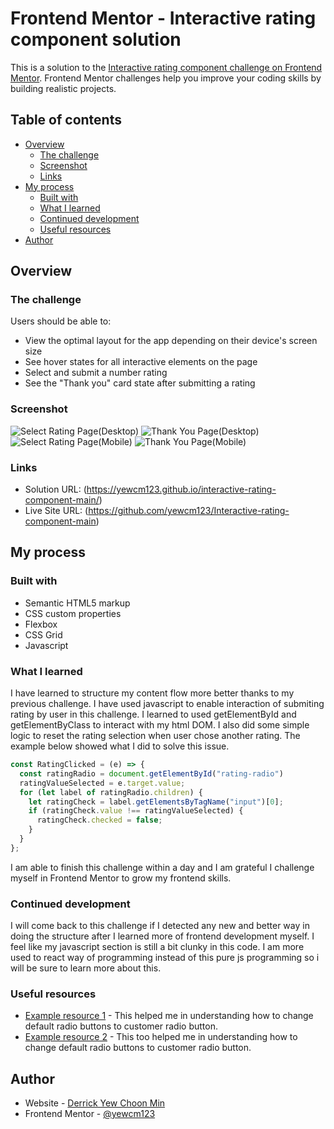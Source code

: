 # Frontend Mentor - Interactive rating component solution

This is a solution to the [Interactive rating component challenge on Frontend Mentor](https://www.frontendmentor.io/challenges/interactive-rating-component-koxpeBUmI). Frontend Mentor challenges help you improve your coding skills by building realistic projects. 

## Table of contents

- [Overview](#overview)
  - [The challenge](#the-challenge)
  - [Screenshot](#screenshot)
  - [Links](#links)
- [My process](#my-process)
  - [Built with](#built-with)
  - [What I learned](#what-i-learned)
  - [Continued development](#continued-development)
  - [Useful resources](#useful-resources)
- [Author](#author)

## Overview

### The challenge

Users should be able to:

- View the optimal layout for the app depending on their device's screen size
- See hover states for all interactive elements on the page
- Select and submit a number rating
- See the "Thank you" card state after submitting a rating

### Screenshot

![Select Rating Page(Desktop)](./public/SelectRating(Desktop).png)
![Thank You Page(Desktop)](./public/ThankYou(Desktop).png)
![Select Rating Page(Mobile)](./public/SelectRating(IphoneSE).png)
![Thank You Page(Mobile)](./public/ThankYou(iPhone%20SE).png)


### Links

- Solution URL: (https://yewcm123.github.io/interactive-rating-component-main/)
- Live Site URL: (https://github.com/yewcm123/Interactive-rating-component-main)

## My process

### Built with

- Semantic HTML5 markup
- CSS custom properties
- Flexbox
- CSS Grid
- Javascript

### What I learned

I have learned to structure my content flow more better thanks to my previous challenge. I have used javascript to enable interaction of submiting rating by user in this challenge. I learned to used getElementById and getElementByClass to interact with my html DOM. I also did some simple logic to reset the rating selection when user chose another rating. The example below showed what I did to solve this issue.

```js
const RatingClicked = (e) => {
  const ratingRadio = document.getElementById("rating-radio")
  ratingValueSelected = e.target.value;
  for (let label of ratingRadio.children) {
    let ratingCheck = label.getElementsByTagName("input")[0];
    if (ratingCheck.value !== ratingValueSelected) {
      ratingCheck.checked = false;
    }
  }
};
```

I am able to finish this challenge within a day and I am grateful I challenge myself in Frontend Mentor to grow my frontend skills. 


### Continued development

I will come back to this challenge if I detected any new and better way in doing the structure after I learned more of frontend development myself. I feel like my javascript section is still a bit clunky in this code. I am more used to react way of programming instead of this pure js programming so i will be sure to learn more about this.

### Useful resources

- [Example resource 1](https://codepen.io/tobiasdev/pen/XgegoO) - This helped me in understanding how to change default radio buttons to customer radio button.
- [Example resource 2](https://codepen.io/nikkipantony/pen/wpPGZp) - This too helped me in understanding how to change default radio buttons to customer radio button.

## Author

- Website - [Derrick Yew Choon Min](https://github.com/yewcm123)
- Frontend Mentor - [@yewcm123](https://www.frontendmentor.io/profile/yewcm123)

